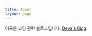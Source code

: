 ```yaml
---
title: About
layout: page
---
```


이곳은 코딩 관련 블로그입니다. <a rel="me" target="_blank" href="https://0deva.github.io/">Deva`s Blog</a>.

